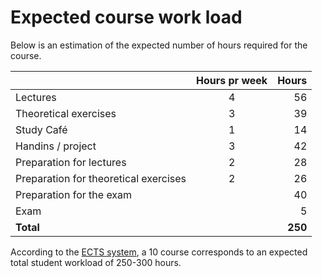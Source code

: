 # Expected course work load

Below is an estimation of the expected number of hours required for the course.

|                                       | Hours pr week |  Hours  | 
|:--------------------------------------|:-------------:|--------:|
| Lectures                              |        4      |      56 | 
| Theoretical exercises                 |        3      |      39 | 
| Study Café                            |        1      |      14 |   
| Handins / project                     |        3      |      42 |   
| Preparation for lectures              |        2      |      28 |   
| Preparation for theoretical exercises |        2      |      26 |   
| Preparation for the exam              |               |      40 |   
| Exam                                  |               |       5 |   
| **Total**                             |               | **250** |

According to the [ECTS system](https://ufm.dk/uddannelse/anerkendelse-og-dokumentation/dokumentation/ects),
a 10 course corresponds to an expected total student workload of 250-300 hours.
